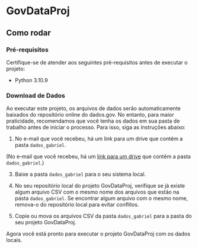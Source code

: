 # GovDataProj

## Como rodar

### Pré-requisitos

Certifique-se de atender aos seguintes pré-requisitos antes de executar o projeto:

- Python 3.10.9

### Download de Dados

Ao executar este projeto, os arquivos de dados serão automaticamente baixados do repositório online do dados.gov. No entanto, para maior praticidade, recomendamos que você tenha os dados em sua pasta de trabalho antes de iniciar o processo. Para isso, siga as instruções abaixo:

1. No e-mail que você recebeu, há um link para um drive que contém a pasta `dados_gabriel`.

(No e-mail que você recebeu, há um [link para um drive](https://drive.google.com/drive/folders/1AfDOguQzAc92mvZ31hJwaTaU2Z2Lgv3D?usp=share_link) que contém a pasta `dados_gabriel`.)

3. Baixe a pasta `dados_gabriel` para o seu sistema local.

4. No seu repositório local do projeto GovDataProj, verifique se já existe algum arquivo CSV com o mesmo nome dos arquivos que estão na pasta `dados_gabriel`. Se encontrar algum arquivo com o mesmo nome, remova-o do repositório local para evitar conflitos.

5. Copie ou mova os arquivos CSV da pasta `dados_gabriel` para a pasta do seu projeto GovDataProj.

Agora você está pronto para executar o projeto GovDataProj com os dados locais.

